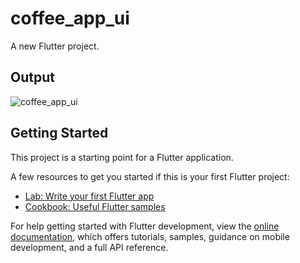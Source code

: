 # coffee_app_ui

A new Flutter project.

## Output
![coffee_app_ui](https://user-images.githubusercontent.com/64960113/191979668-0571920e-30b7-416d-a193-638afaf840c8.jpg)



## Getting Started

This project is a starting point for a Flutter application.

A few resources to get you started if this is your first Flutter project:

- [Lab: Write your first Flutter app](https://docs.flutter.dev/get-started/codelab)
- [Cookbook: Useful Flutter samples](https://docs.flutter.dev/cookbook)

For help getting started with Flutter development, view the
[online documentation](https://docs.flutter.dev/), which offers tutorials,
samples, guidance on mobile development, and a full API reference.
